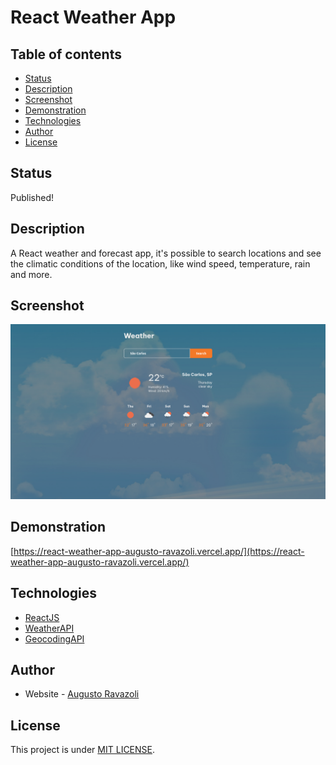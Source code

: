 # React Weather App

## Table of contents

- [Status](#status)
- [Description](#description)
- [Screenshot](#screenshot)
- [Demonstration](#demonstrations)
- [Technologies](#technologies)
- [Author](#author)
- [License](#license)

## Status

Published!

## Description

A React weather and forecast app, it's possible to search locations and see the climatic conditions of the location, like wind speed, temperature, rain and more.

## Screenshot

![](screenshot.png)

## Demonstration

[https://react-weather-app-augusto-ravazoli.vercel.app/](https://react-weather-app-augusto-ravazoli.vercel.app/)

## Technologies

- [ReactJS](https://reactjs.org/)
- [WeatherAPI](https://openweathermap.org/)
- [GeocodingAPI](https://opencagedata.com/)

## Author

- Website - [Augusto Ravazoli](https://augustoravazoli.github.io/)

## License

This project is under [MIT LICENSE](./LICENSE).
